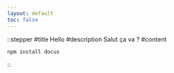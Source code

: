 ```yaml
---
layout: default
toc: false
---
```


::stepper
#title
Hello
#description
Salut ça va ?
#content
```
npm install docus
```
::

